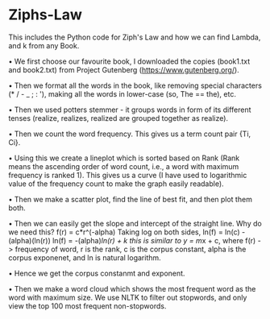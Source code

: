 # Ziphs-Law
This includes the Python code for Ziph's Law and how we can find Lambda, and k from any Book. 

• We first choose our favourite book, I downloaded the copies (book1.txt and book2.txt) from Project Gutenberg (https://www.gutenberg.org/). 

• Then we format all the words in the book, like removing special characters (* / - _ ; : '), making all the words in lower-case (so, The == the), etc. 

• Then we used potters stemmer - it groups words in form of its different tenses (realize, realizes, realized are grouped together as realize). 

• Then we count the word frequency. This gives us a term count pair {Ti, Ci}. 

• Using this we create a lineplot which is sorted based on Rank (Rank means the ascending order of word count, i.e., a word with maximum frequency is ranked 1). This gives us a curve (I have used to logarithmic value of the frequency count to make the graph easily readable). 

• Then we make a scatter plot, find the line of best fit, and then plot them both.

• Then we can easily get the slope and intercept of the straight line. Why do we need this?
    f(r) = c*r^(-alpha)
    Taking log on both sides,
    ln(f) = ln(c) - (alpha)(ln(r))
    ln(f) = -(alpha)*ln(r) + k
    this is similar to y = m*x + c, where f(r) -> frequency of word, r is the rank, c is the corpus constant, alpha is the corpus exponenet, and ln is natural logarithm.

• Hence we get the corpus constanmt and exponent.

• Then we make a word cloud which shows the most frequent word as the word with maximum size. We use NLTK to filter out stopwords, and only view the top 100 most frequent non-stopwords.  
